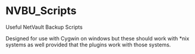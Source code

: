 NVBU_Scripts
============

Useful NetVault Backup Scripts

Designed for use with Cygwin on windows but these should work with *nix systems as well provided that the plugins work with those systems.
